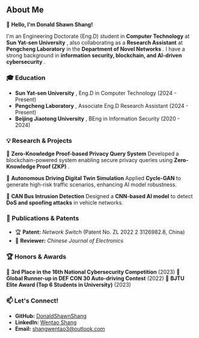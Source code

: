 
## **About Me**

👋 **Hello, I'm Donald Shawn Shang!**

I'm an Engineering Doctorate (Eng.D) student in **Computer Technology** at  **Sun Yat-sen University** , also collaborating as a **Research Assistant** at **Pengcheng Laboratory** in the  **Department of Novel Networks** . I have a strong background in  **information security, blockchain, and AI-driven cybersecurity** .

### **🎓 Education**

* **Sun Yat-sen University** , Eng.D in Computer Technology (2024 - Present)
* **Pengcheng Laboratory** , Associate Eng.D Research Assistant (2024 - Present)
* **Beijing Jiaotong University** , BEng in Information Security (2020 - 2024)

### **💡 Research & Projects**

🔹 **Zero-Knowledge Proof-based Privacy Query System**
Developed a blockchain-powered system enabling secure privacy queries using  **Zero-Knowledge Proof (ZKP)** .

🔹 **Autonomous Driving Digital Twin Simulation**
Applied **Cycle-GAN** to generate high-risk traffic scenarios, enhancing AI model robustness.

🔹 **CAN Bus Intrusion Detection**
Designed a **CNN-based AI model** to detect **DoS and spoofing attacks** in vehicle networks.

### **📜 Publications & Patents**

* 🏆 **Patent:** *Network Switch* (Patent No. ZL 2022 2 3126982.8, China)
* 📖 **Reviewer:** *Chinese Journal of Electronics*

### **🏆 Honors & Awards**

🥉 **3rd Place in the 16th National Cybersecurity Competition** (2023)
🥈 **Global Runner-up in DEF CON 30 Auto-driving Contest** (2022)
🏅 **BJTU Elite Award (Top 6 Students in University)** (2023)

### **📫 Let's Connect!**

* **GitHub:** [DonaldShawnShang](https://github.com/DonaldShawnShang)
* **LinkedIn:** [Wentao Shang](https://www.linkedin.com/in/wentao-shang-03331a340/)
* **Email:** [shangwentao3@outlook.com](mailto:shangwentao3@outlook.com)
